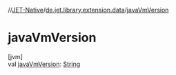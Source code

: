 //[JET-Native](../../index.md)/[de.jet.library.extension.data](index.md)/[javaVmVersion](java-vm-version.md)

# javaVmVersion

[jvm]\
val [javaVmVersion](java-vm-version.md): [String](https://kotlinlang.org/api/latest/jvm/stdlib/kotlin/-string/index.html)
